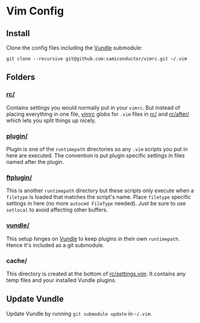 # Vim Config

## Install

Clone the config files including the [Vundle](vundle/) submodule:

`git clone --recursive git@github.com:samiconductor/vimrc.git ~/.vim`

## Folders

### [rc/](rc/)

Contains settings you would normally put in your `vimrc`. But instead of
placing everything in one file, [vimrc](vimrc) globs for `.vim` files in
[rc/](rc/) and [rc/after/](rc/after/) which lets you split things up
nicely.

### [plugin/](plugin/)

Plugin is one of the `runtimepath` directories so any `.vim` scripts you
put in here are executed. The convention is put plugin specific settings
in files named after the plugin.

### [ftplugin/](ftplugin/)

This is another `runtimepath` directory but these scripts only execute
when a `filetype` is loaded that matches the script's name. Place
`filetype` specific settings in here (no more `autocmd FileType`
needed). Just be sure to use `setlocal` to avoid affecting other
buffers.

### [vundle/](vundle/)

This setup hinges on [Vundle](vundle/) to keep plugins in their own
`runtimepath`. Hence it's included as a git submodule.

### cache/

This directory is created at the bottom of
[rc/settings.vim](rc/settings.vim). It contains any temp files and your
installed Vundle plugins.

## Update Vundle

Update Vundle by running `git submodule update` in `~/.vim`.
